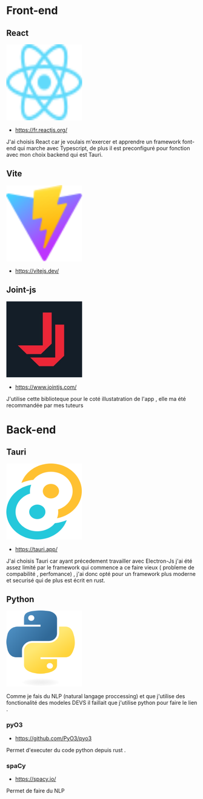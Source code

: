 # Front-end

## React  

<img src="../../src/assets/React-icon.svg" width="200" height="200">

* https://fr.reactjs.org/

J'ai choisis React car je voulais m'exercer et apprendre un framework font-end qui marche avec Typescript, de plus il est preconfiguré pour fonction avec mon choix backend qui est Tauri.

## Vite 

<img src="../../src/assets/vite.svg" width="200" height="200">

* https://vitejs.dev/
##  Joint-js

<img src="../../src/assets/jointjs.jpg" width="200" height="200">

* https://www.jointjs.com/

J'utilise cette biblioteque pour le coté illustatration de l'app , elle ma été recommandée par mes tuteurs



# Back-end


## Tauri

<img src="../../src/assets/tauri.svg" width="200" height="200">

* https://tauri.app/

J'ai choisis Tauri car ayant précedement travailler avec Electron-Js j'ai été assez limité par le framework qui commence a ce faire vieux ( probleme de compabilité , perfomance) , j'ai donc opté pour un framework plus moderne et securisé qui de plus est écrit en rust.

## Python 

<img src="../../src/assets/python.svg" width="200" height="200">

Comme je fais du NLP (natural langage proccessing) et que j'utilise des fonctionalité des modeles DEVS il faillait que j'utilise python pour faire le lien . 

### pyO3 

* https://github.com/PyO3/pyo3

Permet d'executer du code python depuis rust .

### spaCy 

* https://spacy.io/

Permet de faire du NLP 